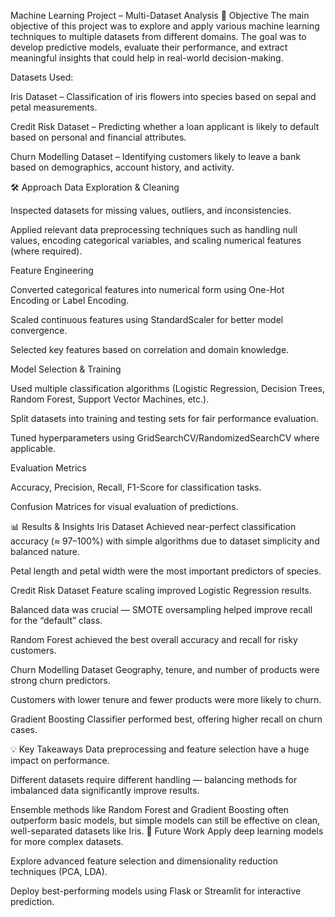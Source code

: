 Machine Learning Project – Multi-Dataset Analysis
📌 Objective
The main objective of this project was to explore and apply various machine learning techniques to multiple datasets from different domains. The goal was to develop predictive models, evaluate their performance, and extract meaningful insights that could help in real-world decision-making.

Datasets Used:

Iris Dataset – Classification of iris flowers into species based on sepal and petal measurements.

Credit Risk Dataset – Predicting whether a loan applicant is likely to default based on personal and financial attributes.

Churn Modelling Dataset – Identifying customers likely to leave a bank based on demographics, account history, and activity.

🛠 Approach
Data Exploration & Cleaning

Inspected datasets for missing values, outliers, and inconsistencies.

Applied relevant data preprocessing techniques such as handling null values, encoding categorical variables, and scaling numerical features (where required).

Feature Engineering

Converted categorical features into numerical form using One-Hot Encoding or Label Encoding.

Scaled continuous features using StandardScaler for better model convergence.

Selected key features based on correlation and domain knowledge.

Model Selection & Training

Used multiple classification algorithms (Logistic Regression, Decision Trees, Random Forest, Support Vector Machines, etc.).

Split datasets into training and testing sets for fair performance evaluation.

Tuned hyperparameters using GridSearchCV/RandomizedSearchCV where applicable.

Evaluation Metrics

Accuracy, Precision, Recall, F1-Score for classification tasks.

Confusion Matrices for visual evaluation of predictions.

📊 Results & Insights
Iris Dataset
Achieved near-perfect classification accuracy (≈ 97–100%) with simple algorithms due to dataset simplicity and balanced nature.

Petal length and petal width were the most important predictors of species.

Credit Risk Dataset
Feature scaling improved Logistic Regression results.

Balanced data was crucial — SMOTE oversampling helped improve recall for the “default” class.

Random Forest achieved the best overall accuracy and recall for risky customers.

Churn Modelling Dataset
Geography, tenure, and number of products were strong churn predictors.

Customers with lower tenure and fewer products were more likely to churn.

Gradient Boosting Classifier performed best, offering higher recall on churn cases.

💡 Key Takeaways
Data preprocessing and feature selection have a huge impact on performance.

Different datasets require different handling — balancing methods for imbalanced data significantly improve results.

Ensemble methods like Random Forest and Gradient Boosting often outperform basic models, but simple models can still be effective on clean, well-separated datasets like Iris.
🚀 Future Work
Apply deep learning models for more complex datasets.

Explore advanced feature selection and dimensionality reduction techniques (PCA, LDA).

Deploy best-performing models using Flask or Streamlit for interactive prediction.
